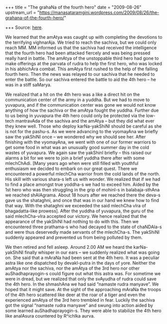 +++
title = "The grahaNa of the fourth hero"
date = "2009-08-26"
upstream_url = "https://manasataramgini.wordpress.com/2009/08/26/the-grahana-of-the-fourth-hero/"

+++
Source: [here](https://manasataramgini.wordpress.com/2009/08/26/the-grahana-of-the-fourth-hero/).

We learned that the amAtya was caught up with completing the devotions
to the terrifying vighnarAja. We tried to reach the sachiva, but we
could only reach MM. MM informed us that the sachiva had received the
intelligence that the fourth hero had been attacked fiercely and was
being pressed really hard in battle. The amAtya of the unstoppable third
hero had gone to make offerings at the parvata of rudra to help the
first hero, who was locked in his abhichAra combat. This amAtya first
rushed to the help of the falling fourth hero. Then the news was relayed
to our sachiva that he needed to enter the battle. So our sachiva
entered the battle to aid the 4th hero – he was in a stiff saMarya.

We realized that a hit on the 4th hero was a like a direct hit on the
communication center of the army in a yuddha. But we had to move to
yuvapura, and if the communication center was gone we would not know
anything of how the sachiva or the amAtya fought the yuddha. Further due
to us being in yuvapura the 4th hero could only be protected via the
low-tech mantravAda of the sachiva and the amAtya – but they did what
ever they knew well. Those who deploy karNa-yakShiNI should be careful
as she is not for the pashu-s. As we were advancing to the vyomayAna we
briefly saw the yakShiNI once – we wondered why we should see her. After
finishing with the vyomayAna, we went with one of our former warriors to
get some food in what was an unusually good summer day in the cold
wastes of yuvapura. We again saw the yakShinI briefly – this raised our
alarms a bit for we were to join a brief yuddha there after with some
mlechChAdi. \[Many years ago when were still filled with youthful
enthusiasm we decided to embark on our great quest. There we encountered
a powerful mlechCha warrior from the cold lands of the north. His skill
with various shara-s left us with wonder. We realized that if we had to
find a place amongst true yoddha-s we had to exceed him. Aided by the
1st hero who was then struggling in the grip of mohinI-s in
balabaja-sthAna we reached shAlAgrama. About 18 hours after we reached
there the deva-s gave us the shataghni, and once that was in our hand we
knew how to find that way. With the shataghni we exceeded the said
mlechCha vIra of bhagadatta-like prowess\]. After the yuddha of
yuvapura, the guru of the said mlechCha-vIra accepted our victory. We
hence realized that the appearance of the yakShiNI had nothing to do
with this. Then we encountered three prathama-s who had decayed to the
state of chaNDAla-s and were thus deservedly made servants of the
mlechCha-s. The yakShiNI suddenly appeared and prevented us from being
polluted by them.

We then retired and fell asleep. Around 2.00 AM we heard the
karNa-yakShiNI finally whisper in our ears – we suddenly realized what
was going on. She said that a mAraNa had been sent at the 4th hero. It
was a peculiar astra like one dispatched by devakI-putra in the days of
yore. Neither the amAtya nor the sachiva, nor the amAtya of the 3rd hero
nor other auShadhaprayogin-s could figure out what this astra was. For
sometime we were in dread, but we realized that only the svAyudha of
rudra could save the 4th hero. In the shmashAna we had said “namaste
rudra manyave”. We hoped that it might save. At the sight of the
approaching mAraNa the troops of the 4th hero scattered like deer at the
roar of a tiger and even the experienced amAtya of the 3rd hero trembled
in fear. Luckily the sachiva got the signal “namaste rudra manyave” and
swung into action aided by some learned auShadhaprayogin-s. They were
able to stabilize the 4th hero like analAsura countered by R^ichIka
aurva.

